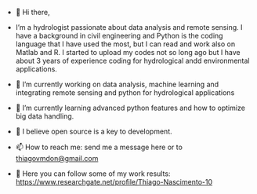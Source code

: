 - 👋 Hi there, 
-  I’m a hydrologist passionate about data analysis and remote sensing. I have a background in civil engineering and Python is the coding language that I have used the most, but I can read and work also on Matlab and R. I started to upload my codes not so long ago but I have about 3 years of experience coding for hydrological andd environmental applications. 


- 🔭 I’m currently working on data analysis, machine learning and integrating remote sensing and python for hydrological applications
- 🌱 I’m currently learning advanced python features and how to optimize big data handling.  
- 💞️ I believe open source is a key to development.
- 📫 How to reach me: send me a message here or to thiagovmdon@gmail.com
- 🤔 Here you can follow some of my work results: https://www.researchgate.net/profile/Thiago-Nascimento-10
<!---
thiagovmdon/thiagovmdon is a ✨ special ✨ repository because its `README.md` (this file) appears on your GitHub profile.
You can click the Preview link to take a look at your changes.
--->
